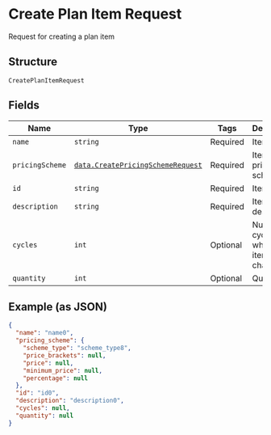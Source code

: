 
# Create Plan Item Request

Request for creating a plan item

## Structure

`CreatePlanItemRequest`

## Fields

| Name | Type | Tags | Description |
|  --- | --- | --- | --- |
| `name` | `string` | Required | Item name |
| `pricingScheme` | [`data.CreatePricingSchemeRequest`](../../doc/models/create-pricing-scheme-request.md) | Required | Item's pricing scheme |
| `id` | `string` | Required | Item's id |
| `description` | `string` | Required | Item's description |
| `cycles` | `int` | Optional | Number of cycles where the item will be charged |
| `quantity` | `int` | Optional | Quantity |

## Example (as JSON)

```json
{
  "name": "name0",
  "pricing_scheme": {
    "scheme_type": "scheme_type8",
    "price_brackets": null,
    "price": null,
    "minimum_price": null,
    "percentage": null
  },
  "id": "id0",
  "description": "description0",
  "cycles": null,
  "quantity": null
}
```

